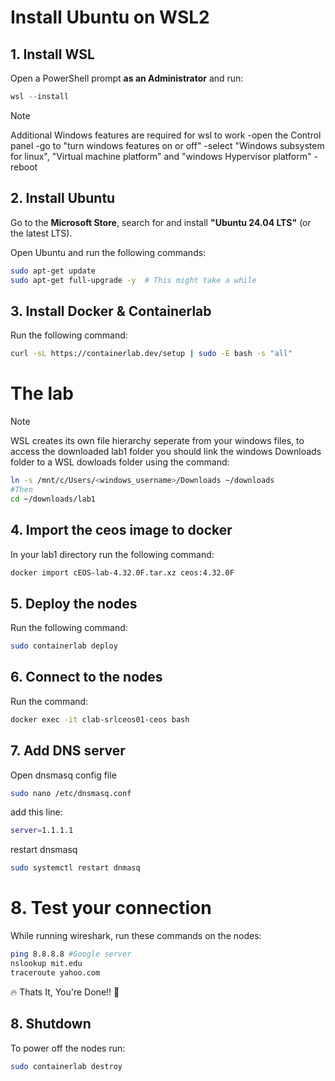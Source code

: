 # Install Ubuntu on WSL2

## 1. Install WSL

Open a PowerShell prompt **as an Administrator** and run:

```powershell
wsl --install
```
>[!NOTE]
>Additional Windows features are required for wsl to work
>-open the Control panel
>-go to "turn windows features on or off"
>-select "Windows subsystem for linux", "Virtual machine platform" and "windows Hypervisor platform"
>-reboot

## 2. Install Ubuntu

Go to the **Microsoft Store**, search for and install **"Ubuntu 24.04 LTS"** (or the latest LTS).

Open Ubuntu and run the following commands:

```bash
sudo apt-get update
sudo apt-get full-upgrade -y  # This might take a while
```

## 3. Install Docker & Containerlab

Run the following command:

```bash
curl -sL https://containerlab.dev/setup | sudo -E bash -s "all"
```

# The lab

>[!NOTE]
> WSL creates its own file hierarchy seperate from your windows files, to access the downloaded lab1 folder you should link the windows Downloads folder to a WSL dowloads folder using the command:
>```bash
>ln -s /mnt/c/Users/<windows_username>/Downloads ~/downloads
>#Then
>cd ~/downloads/lab1
>```
## 4. Import the ceos image to docker

In your lab1 directory run the following command:

```bash
docker import cEOS-lab-4.32.0F.tar.xz ceos:4.32.0F
```

## 5. Deploy the nodes

Run the following command:

```bash
sudo containerlab deploy
```

## 6. Connect to the nodes

Run the command:

```bash
docker exec -it clab-srlceos01-ceos bash
```

## 7. Add DNS server

Open dnsmasq config file
```bash
sudo nano /etc/dnsmasq.conf
```
add this line:

```bash
server=1.1.1.1
```
restart dnsmasq

```bash
sudo systemctl restart dnmasq
```

# 8. Test your connection

While running wireshark, run these commands on the nodes:

```bash
ping 8.8.8.8 #Google server
nslookup mit.edu
traceroute yahoo.com
```
🔥 Thats It, You're Done!! 👏

## 8. Shutdown

To power off the nodes run:
```bash
sudo containerlab destroy
```
